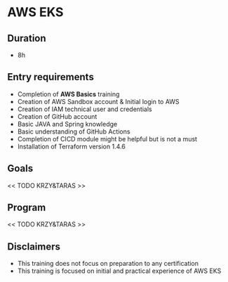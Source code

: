 # AWS EKS
## Duration
* 8h

## Entry requirements
* Completion of **AWS Basics** training
* Creation of AWS Sandbox account & Initial login to AWS
* Creation of IAM technical user and credentials
* Creation of GitHub account
* Basic JAVA and Spring knowledge
* Basic understanding of GitHub Actions
 * Completion of CICD module might be helpful but is not a must
* Installation of Terraform version 1.4.6

## Goals
<< TODO KRZY&TARAS >>

## Program
<< TODO KRZY&TARAS >>

## Disclaimers
* This training does not focus on preparation to any certification
* This training is focused on initial and practical experience of AWS EKS

